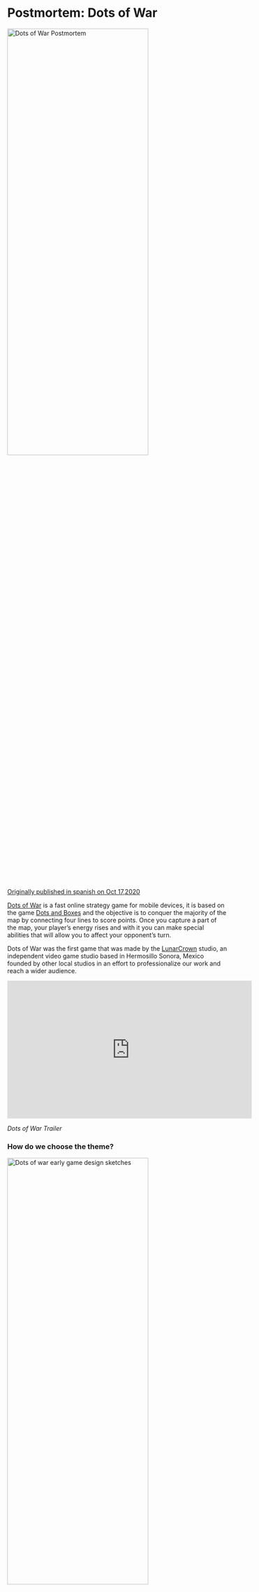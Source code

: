# **Postmortem: Dots of War**

<img src="https://raw.githubusercontent.com/Ucamo/ucamo.github.io/main/assets/images/postmortem_Dots_of_War/img_1.png" width="80%" height="50%" alt="Dots of War Postmortem">


[Originally published in spanish on Oct 17,2020](https://medium.com/@carrillouriel/postmortem-dots-of-war-1193fb9c1767)

[Dots of War](http://lunarcrown.com/dotsofwar/) is a fast online strategy game for mobile devices, it is based on the game [Dots and Boxes](https://en.wikipedia.org/wiki/Dots_and_Boxes) and the objective is to conquer the majority of the map by connecting four lines to score points. Once you capture a part of the map, your player’s energy rises and with it you can make special abilities that will allow you to affect your opponent’s turn.

Dots of War was the first game that was made by the [LunarCrown](http://lunarcrown.com/) studio, an independent video game studio based in Hermosillo Sonora, Mexico founded by other local studios in an effort to professionalize our work and reach a wider audience.

<iframe width="560" height="315" src="https://www.youtube.com/embed/dkBLGVO7Sc4" title="YouTube video player" frameborder="0" allow="accelerometer; autoplay; clipboard-write; encrypted-media; gyroscope; picture-in-picture; web-share" allowfullscreen></iframe>

_Dots of War Trailer_


### **How do we choose the theme?**

<img src="https://raw.githubusercontent.com/Ucamo/ucamo.github.io/main/assets/images/postmortem_Dots_of_War/img_2.jpeg" width="80%" height="50%" alt="Dots of war early game design sketches">

_Early game design sketches_

Like most of the decisions that were made in the project, we relied on votes. At the beginning of the project, we asked ourselves to pitch 1 or 2 proposals that we would like to develop as the first game, then we explained them to the team and at the end we would vote for the one that seemed easier to implement, interesting to work on and that we would like to work on.

From all these pitches the winner was to recreate the game of Dots and Boxes and give it a twist by gaining power-ups to affect the rival.

<img src="https://raw.githubusercontent.com/Ucamo/ucamo.github.io/main/assets/images/postmortem_Dots_of_War/img_3.jpeg" width="80%" height="50%" alt="Dots and boxes witches game">

<img src="https://raw.githubusercontent.com/Ucamo/ucamo.github.io/main/assets/images/postmortem_Dots_of_War/img_4.jpeg" width="80%" height="50%" alt="Dots of war prototype characters a king, a warrior and a witch">

<img src="https://raw.githubusercontent.com/Ucamo/ucamo.github.io/main/assets/images/postmortem_Dots_of_War/img_5.png" width="80%" height="50%" alt="Dots and boxes concept art with robots">

_Early game design sketches_

After that a “mood board” (a board to inspire us) was made about the type of artistic decisions that would be made, something to point out about how we would like the game to look like, where several photographs were placed to inspire us, [you can see the mood board here](https://www.pinterest.com.mx/jose3892/puntos/), the Professor Layton saga and Advance Wars were a great inspiration for the look and feel we gave to Dots of War.

### **How long do we though the project would last?**

Initially we thought that the project would last around 3 months, however, once we had the art of the game we decided to extend the development time “a little bit longer” to deliver a better quality product, that would become a process of around 9 months.

### **How do we divide the work/time/tasks/talent on the project?**

Initially the project began with 8 members, 3 programmers, 2 3D artists, 1 2D artist (who also had the task of art director), a person in charge of user experience and quality, and a person in Game Design and 2D art.

But like other decisions, each time the team made a proposal for change we took into account what was agreed by the majority, within each sub-team the final decision was left within them, taking into account the opinions that were gave, we did not want to influence decisions that we were not very sure of the opinion we were giving.

At the beginning, these positions did not exist but we let it be known what type of role we felt most comfortable to work during the project, taking into account the abilities of each person and the area in which we would like to collaborate.

<img src="https://raw.githubusercontent.com/Ucamo/ucamo.github.io/main/assets/images/postmortem_Dots_of_War/img_6.png" width="80%" height="50%" alt="Dots of war stone character">

From the beginning, we decided that this would be a project that we would have to complete in our spare time, when we were not attending our main responsibilities with our work and family.

Therefore, each week during a small call of 15–30 minutes, we would update our progress during the project and we would end up clarifying how many hours we were going to be able to dedicate to the project that week, normally, it would be 6 to 10 hours per week.

We respect each member’s time a lot and we didn’t want them to feel that a lot of time was being demanded from them, so we let each member take responsibility for their time.

To divide the tasks, we used [Trello](https://trello.com/), where each member could select the task they wanted to work on based on their talents and what needed to be done at that time.

### **How do we calculate how much it costs to make a game?**

At the beginning of the project, we asked everyone involved to calculate how much they would charge for an hour of their work, that amount would be multiplied by the hours worked in a week, we would take 4 weeks as a month, and that would be the cost of “a month of development”.

Given that Dots of War was a hobby project, that money would not come from any investor and would be “absorbed” by us, at the end of the day we wanted to know how much it would cost us to make a game of these features between the team. This excersie gave us an idea of the real cost of production for a game like this.

<img src="https://raw.githubusercontent.com/Ucamo/ucamo.github.io/main/assets/images/postmortem_Dots_of_War/img_7.png" width="80%" height="50%" alt="Dots of war human character">

$ 27,650 Mexican pesos (about 1,370 USD) was the average cost per month to maintain the team, this without counting any other operating expenses, licenses or computer equipment, those 27 thousand virtual pesos would be exclusively to pay salaries.

If the project lasted 3 months, the calculation would be: 3 x $ 1,370 = $ 4,110 USD That would be the amount that the game should earn as profit to come out in black numbers if we had invested in real money wages.

Every month that we go overboard with the game’s release, $ 1,370 USD should be added to pay for that month’s wages.

Properly, in a real project, you should have a monetization strategy to try to earn 5 times the development cost, giving a total of: $ 20,550 USD which would keep LunarCrown with enough money to pay the salaries, licenses and the development of the following game.

As we will see throughout this article, we will find out how we failed to reach those goals.

### **Create an MVP**

Once we had defined the idea of ​​the game we wanted to do and the tasks that had to be completed to launch the game, we decided to make a Minimum viable product (MVP) or Proof of concept (POC) that is simply to implement the basic mechanics of the game to test it internally and see if it was actually fun.

<img src="https://raw.githubusercontent.com/Ucamo/ucamo.github.io/main/assets/images/postmortem_Dots_of_War/img_8.gif" width="80%" height="50%" alt="Dots of war first prototype MVP">

_First version of Dots of War_

- The player can connect two dots with a line
- The player can make a square by connecting four points with lines
- The game identifies that it is a “square” and gives a score to the player who closed it.
- The game identifies when it is the turn of each of the two players.
- The game ends when there are no more possible moves to make and determines which of the two players is the winner.
- The player can choose to play again.

All this was done with very rudimentary placeholder art, a user interface that would not be the final but that would help us to know what was happening “behind the scenes” of our game.

<img src="https://raw.githubusercontent.com/Ucamo/ucamo.github.io/main/assets/images/postmortem_Dots_of_War/img_9.gif" width="80%" height="50%" alt="Dots of war first prototype MVP two player local">

Once we had the basic mechanics of the game, we knew that we could finish such a game and the next thing would be to polish the game to make it more fun and add the art.

### **Scope creep first signs and how to deal with them**

Scope creep is a term used in projects when the scope of the project begins to extend from a small project to a larger and larger project.

It is very easy to get carried away by the hype of wanting to add more features to a game, but it is also part of the responsibility and professionalism of the members to know how to recognize when the project should be adjusted to what has been agreed to and respect the time of everyone in the team.

<img src="https://raw.githubusercontent.com/Ucamo/ucamo.github.io/main/assets/images/postmortem_Dots_of_War/img_10.png" width="80%" height="50%" alt="Dots of war wizard character">

At LunarCrown, we care a lot about the team’s time, so we highly respect the time they put into the project and we like to know that we are making the most of it.

Once we had the MVP and had a Dots and boxes game that worked and was for two players, making it stand out was part of the next task.

This can be achieved thanks to amazing art, interesting visuals, or unique mechanics that would set it apart from the rest of the games of this genre.

But in each of those aspects, it’s easy to get carried away and want to add “just one more thing.”

For example, in Dots of War you can choose 3 different heroe classes to play, each class has at least 1 2D skin to represent it (with the option to buy additional skins) and 3 3D models to represent when they have captured an area in the game map.

<img src="https://raw.githubusercontent.com/Ucamo/ucamo.github.io/main/assets/images/postmortem_Dots_of_War/img_11.gif" width="80%" height="50%" alt="Dots of war 3d prototype Pre alpha build">

_Pre-Alpha build of Dots of War_

It was very tempting for the team to say “Let’s add another class”, but that represents:

- Create more 2D assets.
- Balance the character selection user interface (or code a workaround for the selection menu that accommodates each new character, which would also take unbudgeted time)
- Create 3 extra 3D models.
- Make a complete regression test with the new combinations between classes.

<img src="https://raw.githubusercontent.com/Ucamo/ucamo.github.io/main/assets/images/postmortem_Dots_of_War/img_12.png" width="80%" height="50%" alt="Dots of war stone character color">

At times like that we can ask ourselves as a team: Is it really necessary to add a new character? Will it add more value to our game? Is it worth the reward that we will receive in exchange for the effort that has to be made? Are there other pending goals that we could be achieving instead?

Game development is full of decisions that are not fun, but that have to be made in order for the project to be completed in the end.

At the start of the project, each class also had a “special ability”, this ability could be used when the player gained 3 energy points and those energy points were obtained by capturing adjacent squares, the amount varied depending on the class.

Aside from their special ability, all classes have a common ability called “block” that when used, the opponent cannot continue their turn after capturing a square.

- Humans could spend their 3 energies to steal a square from the opponent.
- Stonemen could lock their squares to be un-stealables.
- Wizards could block a line so that only they could use it.

Having a special ability for each player was very attractive to the team and to the game, but that functionality had to be programmed individually by each class and tested several times against different combinations of players to balance them.

<img src="https://raw.githubusercontent.com/Ucamo/ucamo.github.io/main/assets/images/postmortem_Dots_of_War/img_13.gif" width="80%" height="50%" alt="Dots of war wizard using his special ability">

_Wizard using his special ability_

Special abilities became a very big problem, the game had to keep moving forward, the programming team had to finish implementing that functionality and test it to see if the mechanics were balanced and if the game became more or less fun with it.

Something that happens in game development is that we focus so much on the project that sometimes we can no longer trust if what we are trying over and over again is still fun, so we must constantly be testing with people outside the team to listen fresh feedback and opinions.

Explaining the mechanics of class abilities was so difficult for outside players that the best decision we had was to cut that aspect of the game.

We had invested a lot of time on this feature, and we still didn’t know if this other great piece of game design was going to fit in with the core mechanic or if it was going to have some detrimental effect when players realized that a certain class had an advantage over others.

There was an internal vote to talk about this feature, and an agreement was reached to remove it from the game and only leave the general blocking ability for all classes, at this point all classes are the same.

### **Make an online game**

Some would think that the most difficult part of the project was the online mode, but thanks to plugins like [Photon](https://medium.com/@carrillouriel/unity-multiplayer-tutorial-using-photon-pun-fa6f86e44c44) this part was relatively simple.

In the original scope of the project we wanted to make a game that was multiplayer online, no team member had done a project like this before and it was really challenging for us.

Very early in the design of the game (and several times it was recommended by acquaintances outside of game development) the option of creating our own client-server logic was contemplated to have a more complete control of the game. It was agreeded not to use our own solution since we didn’t have the estimated time for doing so, and at the end it wouldn’t add value of our end goal.

We built the online interaction to be scalable in case in future versions we decided to create our own API for it, but for now, no one was going to commit to leaving the development of the game to create those pieces, so we voted not to do it.

<img src="https://raw.githubusercontent.com/Ucamo/ucamo.github.io/main/assets/images/postmortem_Dots_of_War/img_14.png" width="80%" height="50%" alt="Dots of war human character color art">

Photon is a tool that manages the logic of receiving and transmitting information from clients to servers.

It has a free plan that allows you 20 concurrent connections, if there are more than 20 players playing the game at the same time, it begins to deny the service to those who are arriving, but as an account administrator, you can decide at what time to upgrade your account and allow more concurrent connections.

We concluded that, for an MVP and as an initial version, the free version of Photon would serve us quite well, and that if we had the “problem” that more than 20 players were playing at the same time, it would be worth upgrading, but for now we would monitor the number of concurrent players and we would evaluate the situation according to the data we have.

The way we implement the logic for the online game is quite simple.

- First we finished the whole game so that it could be played with only one person.
- Then we did the logic for the game to be played with 2 people using the same device and thus see how the turns behaved.
- Once we polish that part, we create the online mode, where a room is created and we wait for another player to connect, once inside the room the game begins and determines who is player 1 and who is player 2 .
- The actions of each player are transmitted to the network, and the game is designed to receive the actions and show the same interaction regardless of the devices.

### **The devil is in the details**

So what happens when you already have a game, the art is in place, and you already have the online game mechanics in place?

**You have to finish the game.**

That last 10% to finish a project of this type where you have to correct the bugs, finish doing the complete regression tests, create the images for the stores where the game will be published, prepare the optimized text with ASO (App Store Optimization) So that it has a good ranking in each store, do your best to translate your images and text into other languages, prepare a trailer, and a list of tasks that are not technical but have to be done.

It is hard to finish a game and when you have invested so much time in a project you can focus a lot on one aspect and start neglecting others, so it is important that team members have a clear goal of what they want to achieve.

The development of Dots of War began in July 2019 and by October we already had an MVP and from then on it would be a matter of polishing it.

<img src="https://raw.githubusercontent.com/Ucamo/ucamo.github.io/main/assets/images/postmortem_Dots_of_War/img_15.png" width="80%" height="50%" alt="Dots of war wizard character color art">

We started the project with 3 programmers, but before the first three months the programming team was reduced to 1 since one programmer had to move to another city for a better job, and another was cut from his job and we understood that making games as a hobby it wasn’t going to be their priority for the next few months.

At LunarCrown we always think of people first before work, and at the end of the day, it was a joint time that we were giving for the project, so there were no misunderstandings, they remained part of the team and gave their feedback but they were not assigned tasks each week.

### **Do you know what happened in late 2019 and early 2020 too?**

The **COVID-19** pandemic affected all industries and all jobs included where 2 team members worked, they had to reduce staff, so one was fired, and the one who remained had to take the work from several positions.

So once again certain tasks were going to be put on hold while everything settled down and they had more free time to dedicate to the project.

<img src="https://raw.githubusercontent.com/Ucamo/ucamo.github.io/main/assets/images/postmortem_Dots_of_War/img_16.gif" width="80%" height="50%" alt="Dots of war stone vs human match">

I believe that at this point, more than one person would have put this project on hold and rethink the scope, or perhaps release a simpler game, or some other solution.

In our case, the art team had finished their assignments, and had done such a good job that it seemed like a waste not to finish Dots of War.

So we decided to go a little slower but still keep going. After all, the game was almost done, only that last 10% was missing.

### **The worst mistake we made**

<img src="https://raw.githubusercontent.com/Ucamo/ucamo.github.io/main/assets/images/postmortem_Dots_of_War/img_17.png" width="80%" height="50%" alt="Dots of war human samurai skin">

_Optional Samurai Skin for Humans_

We are a team that likes to share updates, bugs and other details during the development process of a game, Dots of War was no exception, we did not have a pre-established Marketing campaign apart from the diffusion that we gave to the game with acquaintances, relatives and on social networks.

We liked to participate in a post swhere progress was shared or in #screenshotsaturday.

Given the great progress we had, we made what I consider to be the biggest mistake during the entire project development process.

### **Commit to a game release date.**

At the end of March 2020 we calculated what had to be done (include the purchases of skins in the game and do the whole submit process for iTunes) and we guess the date when we would have everything ready, so we implemented it and started the submission process to iTunes.

In this part I was going to comment on a long list of things that displeased me about the process that Apple has to submit its applications but I prefer to summarize it with:

_I have nothing good to say about the app development process for Apple or its platform._

For people interested in publishing their game with [Unity](https://unity.com/) on iOs, here are some tips we learned the hard way.

- Have a Mac on hand with the version of Unity you are developing on, there are options such as Unity Cloud build but if there is a slight possibility that you have to alter a configuration file for iOs, get a mac with someone you know or member of your team.
- The change on status of your application take time, nobody knows how long they can take and you have no control over how long it may take.
- Keep in mind that iOs is very selective with the plugins that you can use in your project, sometimes certain plugins can alter some permissions of your application that will give you a headache once they start rejecting your application and tracking the error code that apple sends you.

### **Why do I say that giving a release date was the worst mistake we made?**

Because we really didn’t have the need to give a launch date, we could have launched in the same way on some other date and there would have been no problem or angry reviews, coming up with a launch date puts extra weight on the team and on this case it was a Hobby project, no one was asking or expecting one except us.

### **Burnout**

During this project I had to take two breaks due to the burnout (or exhaustion / fatigue syndrome) that I felt, one in December to have the opportunity to spend more time with my family, and another in May, when the pandemic was on the rise and the stress I had from working manifested itself as a rash on the skin of my hands that so far has not completely gone away (constantly washing my hands and putting alcohol on them to prevent COVID doesn’t help either)

Right before launch we did the media outreach by sending personalized emails to about 200 websites to cover the launch, we fixed the latest bugs, and we were able to launch the game.

### **When you realize that the last 10% is actually the last 30%**

<img src="https://raw.githubusercontent.com/Ucamo/ucamo.github.io/main/assets/images/postmortem_Dots_of_War/img_18.png" width="80%" height="50%" alt="Dots of war stone robot skin">

Once we launched the game and had the external impressions, we noticed some minor bugs, and a major one (the skins could not be bought), we had a group of alpha users who helped us a lot during development, but we never tested directly that part with them, only internally.

At that time, since we saw that the effort to contact the press did not give the results we expected (we ended up being covered by some portals, but in general many websites ask you for money to cover your game, money that we did not have budgeted for, so we had to miss that opportunity) and having the whole team really tired, we decided to take a few days to rest, and return to the project with fresher eyes.

In the end the errors were corrected and the project was complete in its first version, we had made a game together with a 100% remote team and we finished Dots of War.

### **What to do in case of fire?**

We had an entire marketing strategy planned before launch that included:

- Attend local events
- Attend national video game development events
- Make public presentations where attendees could test the game, give us their comments, win prizes.

But any face-to-face activity was totally ruled out as of March 2020 here in Mexico when the quarantine plans officially began.

<img src="https://raw.githubusercontent.com/Ucamo/ucamo.github.io/main/assets/images/postmortem_Dots_of_War/img_19.png" width="80%" height="50%" alt="Dots of war wizard cowboy skin art">

Being a team that already worked remotely, it did not affect us at the time of work but we were quite affected in other areas, both in our formal work and in our interpersonal relationships, there were months of a lot of personal stress so we didn’t asked anyone to do more work than they were comfortable with and we relaxed the notion of due dates quite a bit.

Even so, working your full shift from home, taking care of your family and working on a project like this, even if it is a hobby, takes a price on one, many team members experience burnout to a greater or lesser extent.

The best thing to do in these cases is to take a step back, take a deep breath and evaluate what your priorities are, take time to rest and when we are in a better state of mind, continue.

We are very grateful to be part of a team that understands and is responsible for its members, who knows how to demand results but who also really cares about the person who is delivering them, after all, we started as a group of friends. with a common goal, and our relationship is more important than any project.

### **What did we learn? How can we end this on a happy note?**

The development of Dots of War is not a commercial or media success story, but it is a success story for game development on remote teams.

**Any game that is completed is a success.**

There are many opportunity areas in Dots of War, but we are also very happy with what we achieved, a precedent was made for this type of development, no funds, no third-party money injections, no loans or government aid, all valid ways to start making games, but not the only ones.

There will always be a way to move a project forward, and not even a pandemic or the end of the world can stop it.

### **What could have gone much worse?**

Good and bad decisions were made during the development of Dots of War, some based on time and some based on money.

Long before starting this project, we talked to team members about creating a game for PC and consoles with a development model very similar to what we had (but including an office provided by a group of investors), in the middle of the development of Dots of War we realized that if we had committed ourselves to making that game with that much larger scope, it would have placed us in a much more difficult situation and not at all redeemable as this project was.

We are very happy with the results we had and with the decisions we made, but we are also very happy with the other decisions that we did not make.

<img src="https://raw.githubusercontent.com/Ucamo/ucamo.github.io/main/assets/images/postmortem_Dots_of_War/img_20.png" width="80%" height="50%" alt="LunarCrown logo">

### **What’s next?**

As a final note, we want to thank everyone involved during the development of Dots of War, all beta and alpha testers, the [Unity user group HMO](https://www.facebook.com/UnityHmo/) community that supported us from the beginning, the people who found out about the project and they gave their words of encouragement to us and to all Dots of War players.

Thank you very much, we did the best we could at the time that we could.

Now as we recover from burnout, it becomes clear to us that there will always be more games to do, a next project to do and when you develop as a hobby and to learn, you do not have to be accountable to anyone.

It‘s OK to learn from our experiences and not think that they were a failure, it’s OK to take a step back or stay for a while to catch your breath, everyone advances at their own pace and we are very happy to know that we keep trying.

For [LunarCrown](http://lunarcrown.com/) there are surely more projects, but given the current situation, we do not know what form they may take in the immediate future, but we are sure that we will count on each other to continue supporting each other.

<img src="https://raw.githubusercontent.com/Ucamo/ucamo.github.io/main/assets/images/postmortem_Dots_of_War/img_21.png" width="80%" height="50%" alt="Dots of War logo">

## Credits
**Game Design, 2D art**
Arvin Valenzuela

**UX-UI, Quality Assurance**
Jose Miguel Angulo

**Art Director, 2D art**
[Roberto Carlos Nuñez](https://www.instagram.com/carlosnlart/)

**3D art**
[Mariel Rojas Pérez](https://www.instagram.com/rojasmariel/)

[Sergio Mireles](https://smirelesz.artstation.com/)

**Programming**
[Antonio Martinez](https://gatomocho.com/)

[Uriel Carrillo](https://ucamo.github.io/)